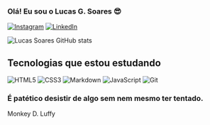 
### Olá! Eu sou o Lucas G. Soares 😎

[![Instagram](https://img.shields.io/badge/Instagram-000?style=for-the-badge&logo=instagram&logoColor=white)](https://instagram.com/lucaas.mkv)
[![LinkedIn](https://img.shields.io/badge/LinkedIn-000?style=for-the-badge&logo=linkedin&logoColor=white)](https://www.linkedin.com/in/lucas-gabriel-soares-1366a2146/)

![Lucas Soares GitHub stats](https://github-readme-stats.vercel.app/api?username=luucas669&theme=highcontrast&show_icons=true)

## Tecnologias que estou estudando
![HTML5](https://img.shields.io/badge/HTML5-E34F26?style=for-the-badge&logo=html5&logoColor=white)
![CSS3](https://img.shields.io/badge/CSS3-1572B6?style=for-the-badge&logo=css3&logoColor=white)
![Markdown](https://img.shields.io/badge/Markdown-000?style=for-the-badge&logo=markdown)
![JavaScript](https://img.shields.io/badge/JavaScript-F7DF1E?style=for-the-badge&logo=javascript&logoColor=black)
![Git](https://img.shields.io/badge/GIT-E44C30?style=for-the-badge&logo=git&logoColor=white)

### É patético desistir de algo sem nem mesmo ter tentado.
Monkey D. Luffy
